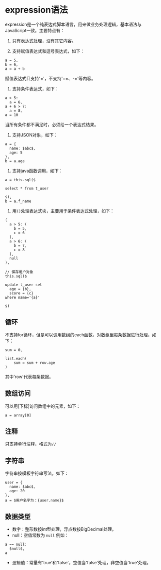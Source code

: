 # expression语法

expression是一个纯表达式脚本语言，用来做业务处理逻辑，基本语法与JavaScript一致。主要特点有：

1. 只有表达式处理，没有其它内容。

1. 支持赋值表达式和逗号表达式，如下：
```
a = 5,
b = 6,
a = a + b
```

赋值表达式只支持'='，不支持'+=、-='等内容。

1. 支持条件表达式，如下：

```
a > 5:
  a = 6,
a + 6 > 7:
  a = 8,
a = 10
```
当所有条件都不满足时，必须给一个表达式结果。

1. 支持JSON对象，如下：

```
a = {
  name: $abc$,
  age: 5
},
b = a.age
```

1. 支持java函数调用，如下：

```
a = this.sql($

select * from t_user

$),
b = a.f_name
```

1. 用`()`处理表达式块，主要用于条件表达式处理，如下：

```
(
  a > 5: (
    b = 5,
    c = 6
  ),
  a > 6: (
    b = 7,
    c = 8
  ),
  null
),

// 保存用户对象
this.sql($

update t_user set
  age = {b},
  score = {c}
where name='{a}'

$)

```

## 循环

不支持for循环，但是可以调用数组的each函数，对数组里每条数据进行处理，如下：

```
sum = 0,

list.each(
	sum = sum + row.age
)
```
其中'row'代表每条数据。

## 数组访问

可以用[下标]访问数组中的元素，如下：

```
a = array[0]
```

## 注释

只支持单行注释，格式为`//`

## 字符串

字符串按模板字符串写法，如下：
```
user = {
  name: $abc$,
  age: 20
},
a = $用户名字为：{user.name}$
```

## 数据类型

- 数字：整形数按int型处理，浮点数按BigDecimal处理。
- null：空值常数为 `null` 例如：
```
a == null:
  $null$,
a
```
- 逻辑值：常量有'true'和'false'，空值当'false'处理，非空值当'true'处理。
